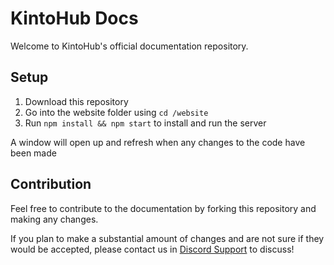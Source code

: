# KintoHub Docs

Welcome to KintoHub's official documentation repository.

## Setup

1) Download this repository
2) Go into the website folder using `cd /website`
3) Run `npm install && npm start` to install and run the server

A window will open up and refresh when any changes to the code have been made

## Contribution 

Feel free to contribute to the documentation by forking this repository and making any changes.

If you plan to make a substantial amount of changes and are not sure if they would be accepted, please contact us in [Discord Support](https://discord.com/invite/jqDHRxD) to discuss!